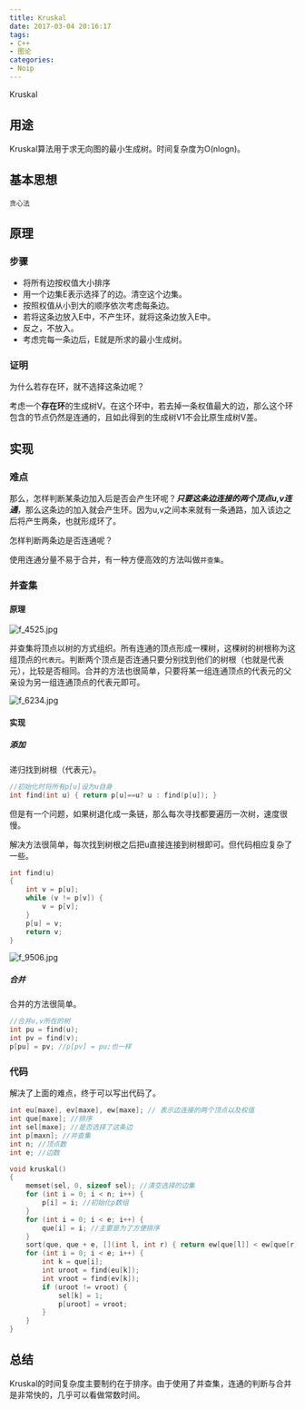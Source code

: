 ```yaml
---
title: Kruskal
date: 2017-03-04 20:16:17
tags:
- C++
- 图论
categories:
- Noip
---
```

Kruskal
## 用途
Kruskal算法用于求无向图的最小生成树。时间复杂度为O(nlogn)。
## 基本思想
`贪心法`
## 原理
### 步骤
 - 将所有边按权值大小排序
 - 用一个边集E表示选择了的边。清空这个边集。
 - 按照权值从小到大的顺序依次考虑每条边。
  - 若将这条边放入E中，不产生环，就将这条边放入E中。
  - 反之，不放入。
 - 考虑完每一条边后，E就是所求的最小生成树。
<!--more-->
### 证明
为什么若存在环，就不选择这条边呢？

考虑一个**存在环**的生成树V。在这个环中，若去掉一条权值最大的边，那么这个环包含的节点仍然是连通的，且如此得到的生成树V1不会比原生成树V差。
## 实现
### 难点
那么，怎样判断某条边加入后是否会产生环呢？***只要这条边连接的两个顶点u,v连通***，那么这条边的加入就会产生环。因为u,v之间本来就有一条通路，加入该边之后将产生两条，也就形成环了。

怎样判断两条边是否连通呢？

使用连通分量不易于合并，有一种方便高效的方法叫做`并查集`。
### 并查集
#### 原理
![f_4525.jpg](http://linfile.xyz/data/vip_data/f_4525.jpg)

并查集将顶点以树的方式组织。所有连通的顶点形成一棵树，这棵树的树根称为这组顶点的`代表元`。判断两个顶点是否连通只要分别找到他们的树根（也就是代表元），比较是否相同。合并的方法也很简单，只要将某一组连通顶点的代表元的父亲设为另一组连通顶点的代表元即可。

![f_6234.jpg](http://linfile.xyz/data/vip_data/f_6234.jpg)
#### 实现
##### 添加
递归找到树根（代表元）。
```C++
//初始化时将所有p[u]设为u自身
int find(int u) { return p[u]==u? u : find(p[u]); }
```
但是有一个问题，如果树退化成一条链，那么每次寻找都要遍历一次树，速度很慢。

解决方法很简单，每次找到树根之后把u直接连接到树根即可。但代码相应复杂了一些。
```C++
int find(u)
{
    int v = p[u];
    while (v != p[v]) {
        v = p[v];
    }
    p[u] = v;
    return v;
}
```
![f_9506.jpg](http://linfile.xyz/data/vip_data/f_9506.jpg)

##### 合并
合并的方法很简单。
```C++
//合并u,v所在的树
int pu = find(u);
int pv = find(v);
p[pu] = pv; //p[pv] = pu;也一样
```
### 代码
解决了上面的难点，终于可以写出代码了。

```C++
int eu[maxe], ev[maxe], ew[maxe]; // 表示边连接的两个顶点以及权值
int que[maxe]; //排序
int sel[maxe]; //是否选择了这条边
int p[maxn]; //并查集
int n; //顶点数
int e; //边数

void kruskal()
{
    memset(sel, 0, sizeof sel); //清空选择的边集
    for (int i = 0; i < n; i++) {
        p[i] = i; //初始化p数组
    }
    for (int i = 0; i < e; i++) {
        que[i] = i; //主要是为了方便排序
    }
    sort(que, que + e, [](int l, int r) { return ew[que[l]] < ew[que[r]]; });
    for (int i = 0; i < e; i++) {
        int k = que[i];
        int uroot = find(eu[k]);
        int vroot = find(ev[k]);
        if (uroot != vroot) {
            sel[k] = 1;
            p[uroot] = vroot;
        }
    }
}
```
## 总结
Kruskal的时间复杂度主要制约在于排序。由于使用了并查集，连通的判断与合并是非常快的，几乎可以看做常数时间。
